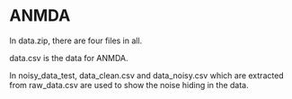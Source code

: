 # ANMDA
In data.zip, there are four files in all.

data.csv is the data for ANMDA.

In noisy_data_test, data_clean.csv and data_noisy.csv which are extracted from raw_data.csv are used to show the noise hiding in the data. 
